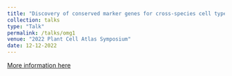 ```yaml
---
title: "Discovery of conserved marker genes for cross-species cell type assignment by machine learning"
collection: talks
type: "Talk"
permalink: /talks/omg1
venue: "2022 Plant Cell Atlas Symposium"
date: 12-12-2022
---
```

[More information here](https://www.youtube.com/watch?v=ZbbZ09iyric&ab_channel=PlantCellAtlas)

